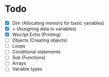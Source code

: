 # Todo
- [x] Dim (Allocating memory for basic variables)
- [x] = (Assigning data to variables)
- [x] Wscript.Echo (Printing)
- [ ] Objects (Creating objects)
- [ ] Loops
- [ ] Conditional statements
- [ ] Sub (Functions)
- [ ] Arrays
- [ ] Variable types
